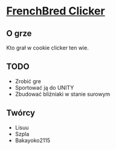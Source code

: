 # [FrenchBred Clicker](https://frenchbred.github.io/FrenchBredClicker/)

## O grze

Kto grał w cookie clicker ten wie.

## TODO

* Zrobić gre
* Sportować ją do UNITY
* Zbudować bliźniaki w stanie surowym

## Twórcy

* Lisuu
* Szpla
* Bakayoko2115